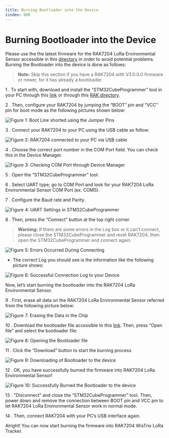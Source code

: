 ```yaml
---
title: Burning Bootloader into the Device
zindex: 800
---
```


# Burning Bootloader into the Device

Please use the the latest firmware for the RAK7204 LoRa Environmental Sensor accessible in this [directory](https://downloads.rakwireless.com/en/LoRa/RAK7204/Firmware/) in order to avoid potential problems. Burning the Bootloader into the device is done as follows:

>**Note:** Skip this section if you have a RAK7204 with V3.0.0.0 firmware or newer, for it has already a bootloader.

1 . To start with, download and install the “STM32CubeProgrammer” tool in your PC through this [link](https://www.st.com/content/st_com/en/products/development-tools/software-development-tools/stm32-software-development-tools/stm32-programmers/stm32cubeprog.html#overview) or through this [RAK directory](https://downloads.rakwireless.com/en/LoRa/RAK811/Tools/SetupSTM32CubeProgrammer-2.1.0.rar).

2 . Then, configure your RAK7204 by jumping the “BOOT” pin and “VCC” pin for boot mode as the following pictures shown below:

![Figure 1: Boot Line shorted using the Jumper Pins](images/boot_short.jpg)

3 . Connect your RAK7204 to your PC using the USB cable as follow:

![Figure 2: RAK7204 connected to your PC via USB cable](images/interface.jpg)

4 . Choose the correct port number in the COM Port field. You can check this in the Device Manager.

![Figure 3: Checking COM Port through Device Manager](images/ComPort.jpg)

5 . Open the “STM32CubeProgrammer” tool.

6 . Select UART type; go to COM Port and look for your RAK7204 LoRa Environmental Sensor COM Port (ex. COM5).

7 . Configure the Baud rate and Parity.

![Figure 4: UART Settings in STM32CubeProgrammer](images/uart_settings.jpg)

8 . Then, press the “Connect” button at the top right corner.

>**Warning:** If there are some errors in the Log box or it can’t connect, please close the STM32CubeProgrammer and reset
RAK7204, then open the STM32CubeProgrammer and connect again.

![Figure 5: Errors Occurred During Connecting](images/errors_stm32.jpg)

* The correct Log you should see is the information like the following picture shows:

![Figure 6: Successful Connection Log to your Device](images/success_con.jpg)

Now, let’s start burning the bootloader into the RAK7204 LoRa Environmental Sensor.

9 . First, erase all data on the RAK7204 LoRa Environmental Sensor referred from the following picture below:

![Figure 7: Erasing the Data in the Chip](images/erasing_data.jpg)

10 . Download the bootloader file accessible to this [link](https://downloads.rakwireless.com/en/LoRa/RAK7204/Firmware/). Then, press “Open file” and select the bootloader file:

![Figure 8: Opening the Bootloader file](images/erasing_data.jpg)

11 . Click the “Download” button to start the burning process

![Figure 9: Downloading of Bootloader to the device](images/download_bootload.jpg)

12 . OK, you have successfully burned the firmware into RAK7204 LoRa Environmental Sensor!

![Figure 10: Successfully Burned the Bootloader to the device](images/success_burned.jpg)

13 . "Disconnect” and close the “STM32CubeProgrammer” tool. Then, power down and remove the connection between BOOT pin and VCC pin to let RAK7204 LoRa Environmental Sensor work in normal mode.

14 . Then, connect RAK7204 with your PC’s USB interface again.

Alright! You can now start burning the firmware into RAK7204 WisTrio LoRa Tracker.